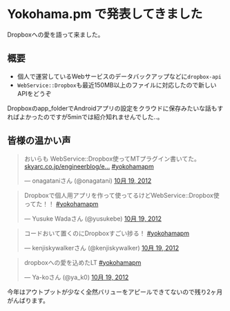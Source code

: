# Yokohama.pm で発表してきました

Dropboxへの愛を語って来ました。

## 概要
- 個人で運営しているWebサービスのデータバックアップなどに`dropbox-api`
- `WebService::Dropbox`も最近150MB以上のファイルに対応したので新しいAPIをどうぞ

Dropboxのapp_folderでAndroidアプリの設定をクラウドに保存みたいな話もすればよかったのですが5minでは紹介知れませんでした..。

## 皆様の温かい声

<blockquote class="twitter-tweet" lang="ja"><p>おいらも WebService::Dropbox使ってMTプラグイン書いてた。<a href="http://t.co/pRnjK34E" title="http://www.skyarc.co.jp/engineerblog/entry/mtdropbox.html">skyarc.co.jp/engineerblog/e…</a> <a href="https://twitter.com/search/%23yokohamapm">#yokohamapm</a></p>&mdash; onagataniさん (@onagatani) <a href="https://twitter.com/onagatani/status/259259977758277633" data-datetime="2012-10-19T11:49:30+00:00">10月 19, 2012</a></blockquote>

<blockquote class="twitter-tweet" lang="ja"><p>Dropboxで個人用アプリを作って使ってるけどWebService::Dropbox使ってた！！ <a href="https://twitter.com/search/%23yokohamapm">#yokohamapm</a></p>&mdash; Yusuke Wadaさん (@yusukebe) <a href="https://twitter.com/yusukebe/status/259258549966872576" data-datetime="2012-10-19T11:43:49+00:00">10月 19, 2012</a></blockquote>

<blockquote class="twitter-tweet" lang="ja"><p>コードおいて置くのにDropboxすごい捗る！ <a href="https://twitter.com/search/%23yokohamapm">#yokohamapm</a></p>&mdash; kenjiskywalkerさん (@kenjiskywalker) <a href="https://twitter.com/kenjiskywalker/status/259257497167200256" data-datetime="2012-10-19T11:39:38+00:00">10月 19, 2012</a></blockquote>

<blockquote class="twitter-tweet" lang="ja"><p>dropboxへの愛を込めたLT <a href="https://twitter.com/search/%23yokohamapm">#yokohamapm</a></p>&mdash; Ya-koさん (@ya_k0) <a href="https://twitter.com/ya_k0/status/259257456725749760" data-datetime="2012-10-19T11:39:29+00:00">10月 19, 2012</a></blockquote>

<script src="//platform.twitter.com/widgets.js" charset="utf-8"></script>

今年はアウトプットが少なく全然バリューをアピールできてないので残り2ヶ月がんばります。
